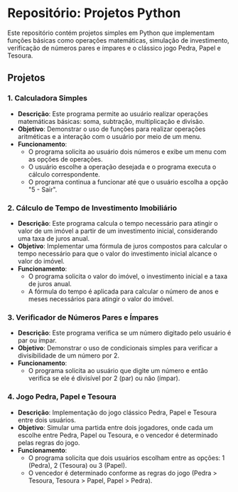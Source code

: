 # Repositório: Projetos Python 

Este repositório contém projetos simples em Python que implementam funções básicas como operações matemáticas, simulação de investimento, verificação de números pares e ímpares e o clássico jogo Pedra, Papel e Tesoura.

## Projetos

### 1. **Calculadora Simples**
   - **Descrição**: Este programa permite ao usuário realizar operações matemáticas básicas: soma, subtração, multiplicação e divisão.
   - **Objetivo**: Demonstrar o uso de funções para realizar operações aritméticas e a interação com o usuário por meio de um menu.
   - **Funcionamento**:
     - O programa solicita ao usuário dois números e exibe um menu com as opções de operações.
     - O usuário escolhe a operação desejada e o programa executa o cálculo correspondente.
     - O programa continua a funcionar até que o usuário escolha a opção "5 - Sair".

### 2. **Cálculo de Tempo de Investimento Imobiliário**
   - **Descrição**: Este programa calcula o tempo necessário para atingir o valor de um imóvel a partir de um investimento inicial, considerando uma taxa de juros anual.
   - **Objetivo**: Implementar uma fórmula de juros compostos para calcular o tempo necessário para que o valor do investimento inicial alcance o valor do imóvel.
   - **Funcionamento**:
     - O programa solicita o valor do imóvel, o investimento inicial e a taxa de juros anual.
     - A fórmula do tempo é aplicada para calcular o número de anos e meses necessários para atingir o valor do imóvel.

### 3. **Verificador de Números Pares e Ímpares**
   - **Descrição**: Este programa verifica se um número digitado pelo usuário é par ou ímpar.
   - **Objetivo**: Demonstrar o uso de condicionais simples para verificar a divisibilidade de um número por 2.
   - **Funcionamento**:
     - O programa solicita ao usuário que digite um número e então verifica se ele é divisível por 2 (par) ou não (ímpar).

### 4. **Jogo Pedra, Papel e Tesoura**
   - **Descrição**: Implementação do jogo clássico Pedra, Papel e Tesoura entre dois usuários.
   - **Objetivo**: Simular uma partida entre dois jogadores, onde cada um escolhe entre Pedra, Papel ou Tesoura, e o vencedor é determinado pelas regras do jogo.
   - **Funcionamento**:
     - O programa solicita que dois usuários escolham entre as opções: 1 (Pedra), 2 (Tesoura) ou 3 (Papel).
     - O vencedor é determinado conforme as regras do jogo (Pedra > Tesoura, Tesoura > Papel, Papel > Pedra).

